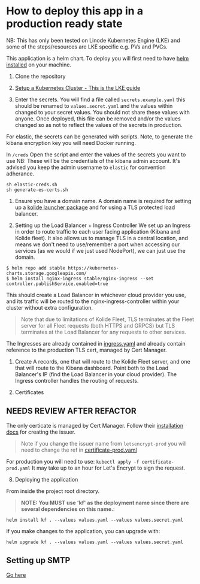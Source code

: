 # How to deploy this app in a production ready state
NB: This has only been tested on Linode Kubernetes Engine (LKE) and some of the steps/resources are LKE specific e.g. PVs and PVCs.

This application is a helm chart. To deploy you will first need to have [helm installed](https://helm.sh/docs/intro/install/) on your machine.

1. Clone the repository

2. [Setup a Kubernetes Cluster - This is the LKE guide](https://www.linode.com/docs/kubernetes/deploy-and-manage-a-cluster-with-linode-kubernetes-engine-a-tutorial/)


3. Enter the secrets. You will find a file called `secrets.example.yaml` this should be renamed to `values.secret.yaml` and the values within changed to your secret values. You should not share these values with anyone. Once deployed, this file can be removed and/or the values changed so as not to reflect the values of the secrets in production.

For elastic, the secrets can be generated with scripts. Note, to generate the kibana encryption key you will need Docker running.

In `/creds`
Open the script and enter the values of the secrets you want to use
NB: These will be the credentials of the kibana admin account. It's advised you keep the admin username to `elastic` for convention adherance.
```
sh elastic-creds.sh
sh generate-es-certs.sh
```


1. Ensure you have a domain name.
A domain name is required for setting up a [kolide launcher package](packaging-launcher.md) and for using a TLS protected load balancer.


5. Setting up the Load Balancer + Ingress Controller
We set up an Ingress in order to route traffic to each user facing application (Kibana and Kolide fleet). It also allows us to manage TLS in a central location, and means we don't need to use/remember a port when accessing our services (as we would if we just used NodePort), we can just use the domain.

```
$ helm repo add stable https://kubernetes-charts.storage.googleapis.com/
$ helm install nginx-ingress stable/nginx-ingress --set controller.publishService.enabled=true
```

This should create a Load Balancer in whichever cloud provider you use, and its traffic will be routed to the nginx-ingress-controller within your cluster without extra configuration. 

>Note that due to limitations of Kolide Fleet, TLS terminates at the Fleet server for all Fleet requests (both HTTPS and GRPCS) but TLS terminates at the Load Balancer for any requests to other services.

The Ingresses are already contained in [ingress.yaml](../templates/ingress.yaml) and already contain reference to the production TLS cert, managed by Cert Manager.

1. Create A records, one that will route to the Kolide Fleet server, and one that will route to the Kibana dashboard. Point both to the Load Balancer's IP (find the Load Balancer in your cloud provider). The Ingress controller handles the routing of requests.

2. Certificates

## NEEDS REVIEW AFTER REFACTOR
The only certicate is managed by Cert Manager. Follow their [installation docs](https://cert-manager.io/docs/installation/kubernetes/) for creating the issuer.
>Note if you change the issuer name from `letsencrypt-prod` you will need to change the ref in [certificate-prod.yaml](../certificate-prod.yaml)

For production you will need to use:
`kubectl apply -f certificate-prod.yaml`
It may take up to an hour for Let's Encrypt to sign the request.

8. Deploying the application

From inside the project root directory.
>**NOTE: You MUST use 'kf' as the deployment name since there are several dependencies on this name.**:
```
helm install kf . --values values.yaml --values values.secret.yaml
```
If you make changes to the application, you can upgrade with:
```
helm upgrade kf . --values values.yaml --values values.secret.yaml
```

## Setting up SMTP
[Go here](smtp.md)